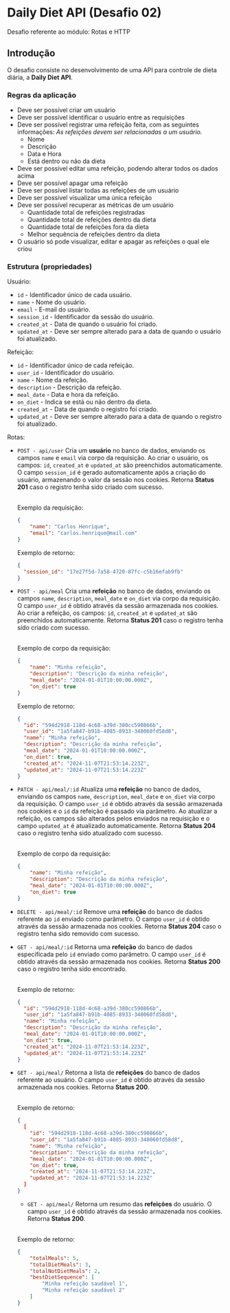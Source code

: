 # Daily Diet API (Desafio 02)

Desafio referente ao módulo: Rotas e HTTP

## Introdução

O desafio consiste no desenvolvimento de uma API para controle de dieta diária, a **Daily Diet API**.

### Regras da aplicação

- Deve ser possível criar um usuário
- Deve ser possível identificar o usuário entre as requisições
- Deve ser possível registrar uma refeição feita, com as seguintes informações:
  _As refeições devem ser relacionadas a um usuário._
  - Nome
  - Descrição
  - Data e Hora
  - Está dentro ou não da dieta
- Deve ser possível editar uma refeição, podendo alterar todos os dados acima
- Deve ser possível apagar uma refeição
- Deve ser possível listar todas as refeições de um usuário
- Deve ser possível visualizar uma única refeição
- Deve ser possível recuperar as métricas de um usuário
  - Quantidade total de refeições registradas
  - Quantidade total de refeições dentro da dieta
  - Quantidade total de refeições fora da dieta
  - Melhor sequência de refeições dentro da dieta
- O usuário só pode visualizar, editar e apagar as refeições o qual ele criou

### Estrutura (propriedades)

Usuário:

- `id` - Identificador único de cada usuário.
- `name` - Nome do usuário.
- `email` - E-mail do usuário.
- `session_id` - Identificador da sessão do usuário.
- `created_at` - Data de quando o usuário foi criado.
- `updated_at` - Deve ser sempre alterado para a data de quando o usuário foi atualizado.

Refeição:

- `id` - Identificador único de cada refeição.
- `user_id` - Identificador do usuário.
- `name` - Nome da refeição.
- `description` - Descrição da refeição.
- `meal_date` - Data e hora da refeição.
- `on_diet` - Indica se está ou não dentro da dieta.
- `created_at` - Data de quando o registro foi criado.
- `updated_at` - Deve ser sempre alterado para a data de quando o registro foi atualizado.

Rotas:

- `POST - api/user`
  Cria um **usuário** no banco de dados, enviando os campos `name` e `email` via corpo da requisição. Ao criar o usuário, os campos: `id`, `created_at` e `updated_at` são preenchidos automaticamente. O campo `session_id` é gerado automaticamente após a criação do usuário, armazenando o valor da sessão nos cookies. Retorna **Status 201** caso o registro tenha sido criado com sucesso.

  <br>Exemplo da requisição:

  ```json
  {
      "name": "Carlos Henrique",
      "email": "carlos.henrique@mail.com"
  }
  ```

  Exemplo de retorno:

  ```json
  {
    "session_id": "17e27f5d-7a58-4720-87fc-c5b16efab9fb"
  }
  ```
  
- `POST - api/meal`
  Cria uma **refeição** no banco de dados, enviando os campos `name`, `description`, `meal_date` e `on_diet` via corpo da requisição. O campo `user_id` é obtido através da sessão armazenada nos cookies. Ao criar a refeição, os campos: `id`, `created_at` e `updated_at` são preenchidos automaticamente. Retorna **Status 201** caso o registro tenha sido criado com sucesso.

  <br>Exemplo de corpo da requisição:

  ```json
  {
      "name": "Minha refeição",
      "description": "Descrição da minha refeição",
      "meal_date": "2024-01-01T10:00:00.000Z",
      "on_diet": true
  }
  ```

  Exemplo de retorno:

  ```json
  {
    "id": "594d2918-118d-4c68-a39d-380cc590866b",
    "user_id": "1a5fa847-b91b-4085-8933-348060fd58d8",
    "name": "Minha refeição",
    "description": "Descrição da minha refeição",
    "meal_date": "2024-01-01T10:00:00.000Z",
    "on_diet": true,
    "created_at": "2024-11-07T21:53:14.223Z",
    "updated_at": "2024-11-07T21:53:14.223Z"
  }
  ```

- `PATCH - api/meal/:id`
  Atualiza uma **refeição** no banco de dados, enviando os campos `name`, `description`, `meal_date` e `on_diet` via corpo da requisição. O campo `user_id` é obtido através da sessão armazenada nos cookies e o `id` da refeição é passado via parâmetro. Ao atualizar a refeição, os campos são alterados pelos enviados na requisição e o campo `updated_at` é atualizado automaticamente. Retorna **Status 204** caso o registro tenha sido atualizado com sucesso.

  <br>Exemplo de corpo da requisição:

  ```json
  {
      "name": "Minha refeição",
      "description": "Descrição da minha refeição",
      "meal_date": "2024-01-01T10:00:00.000Z",
      "on_diet": true
  }
  ```

- `DELETE - api/meal/:id`
  Remove uma **refeição** do banco de dados referente ao `id` enviado como parâmetro. O campo `user_id` é obtido através da sessão armazenada nos cookies. Retorna **Status 204** caso o registro tenha sido removido com sucesso.

- `GET - api/meal/:id`
  Retorna uma **refeição** do banco de dados especificada pelo `id` enviado como parâmetro. O campo `user_id` é obtido através da sessão armazenada nos cookies. Retorna **Status 200** caso o registro tenha sido encontrado.

  <br>Exemplo de retorno:

  ```json
  {
    "id": "594d2918-118d-4c68-a39d-380cc590866b",
    "user_id": "1a5fa847-b91b-4085-8933-348060fd58d8",
    "name": "Minha refeição",
    "description": "Descrição da minha refeição",
    "meal_date": "2024-01-01T10:00:00.000Z",
    "on_diet": true,
    "created_at": "2024-11-07T21:53:14.223Z",
    "updated_at": "2024-11-07T21:53:14.223Z"
  }
  ```

- `GET - api/meal/`
  Retorna a lista de **refeições** do banco de dados referente ao usuário. O campo `user_id` é obtido através da sessão armazenada nos cookies. Retorna **Status 200**.

  <br>Exemplo de retorno:

  ```json
  {
    [
      "id": "594d2918-118d-4c68-a39d-380cc590866b",
      "user_id": "1a5fa847-b91b-4085-8933-348060fd58d8",
      "name": "Minha refeição",
      "description": "Descrição da minha refeição",
      "meal_date": "2024-01-01T10:00:00.000Z",
      "on_diet": true,
      "created_at": "2024-11-07T21:53:14.223Z",
      "updated_at": "2024-11-07T21:53:14.223Z"
    ]
  }
  ```

  - `GET - api/meal/`
  Retorna um resumo das **refeições** do usuário. O campo `user_id` é obtido através da sessão armazenada nos cookies. Retorna **Status 200**.

  <br>Exemplo de retorno:

  ```json
  {
      "totalMeals": 5,
      "totalDietMeals": 3,
      "totalNotDietMeals": 2,
      "bestDietSequence": [
          "Minha refeição saudável 1",
          "Minha refeição saudável 2"
      ]
  }
  ```
  